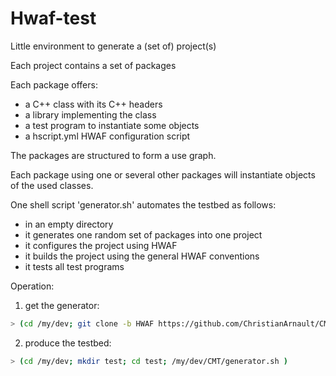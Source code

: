 Hwaf-test
=========

Little environment to generate a (set of) project(s)

Each project contains a set of packages

Each package offers:
- a C++ class with its C++ headers
- a library implementing the class
- a test program to instantiate some objects
- a hscript.yml HWAF configuration script

The packages are structured to form a use graph.

Each package using one or several other packages will instantiate objects of the used classes.

One shell script 'generator.sh' automates the testbed as follows: 

- in an empty directory
- it generates one random set of packages into one project
- it configures the project using HWAF
- it builds the project using the general HWAF conventions 
- it tests all test programs

Operation:

1) get the generator:

```sh
> (cd /my/dev; git clone -b HWAF https://github.com/ChristianArnault/CMT.git)
```

2) produce the testbed:

```sh
> (cd /my/dev; mkdir test; cd test; /my/dev/CMT/generator.sh )
```



